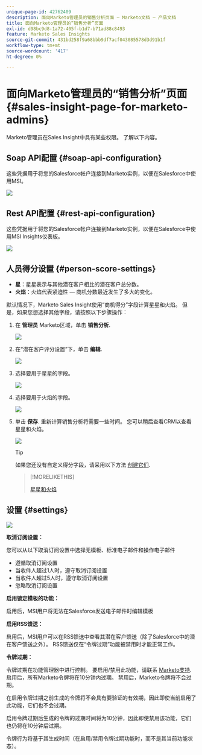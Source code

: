 ```yaml
---
unique-page-id: 42762409
description: 面向Marketo管理员的销售分析页面 — Marketo文档 — 产品文档
title: 面向Marketo管理员的“销售分析”页面
exl-id: d98bc9d8-1a72-405f-b1d7-b71ad88c8493
feature: Marketo Sales Insights
source-git-commit: 431bd258f9a68bbb9df7acf043085578d3d91b1f
workflow-type: tm+mt
source-wordcount: '417'
ht-degree: 0%

---
```


# 面向Marketo管理员的“销售分析”页面 {#sales-insight-page-for-marketo-admins}

Marketo管理员在Sales Insight中具有某些权限。 了解以下内容。

## Soap API配置 {#soap-api-configuration}

这些凭据用于将您的Salesforce帐户连接到Marketo实例，以便在Salesforce中使用MSI。

![](assets/one-1.png)

## Rest API配置 {#rest-api-configuration}

这些凭据用于将您的Salesforce帐户连接到Marketo实例，以便在Salesforce中使用MSI Insights仪表板。

![](assets/two-1.png)

## 人员得分设置 {#person-score-settings}

* **星**：星星表示与其他潜在客户相比的潜在客户总分数。
* **火焰**：火焰代表紧迫性 — 商机分数最近发生了多大的变化。

默认情况下，Marketo Sales Insight使用“商机得分”字段计算星星和火焰。 但是，如果您想选择其他字段，请按照以下步骤操作：

1. 在 **管理员** Marketo区域，单击 **销售分析**.

   ![](assets/four.png)

1. 在“潜在客户评分设置”下，单击 **编辑**.

   ![](assets/five.png)

1. 选择要用于星星的字段。

   ![](assets/six.png)

1. 选择要用于火焰的字段。

   ![](assets/seven.png)

1. 单击 **保存**. 重新计算销售分析将需要一些时间。 您可以稍后查看CRM以查看星星和火焰。

   ![](assets/eight.png)

   >[!TIP]
   >
   >如果您还没有自定义得分字段，请采用以下方法 [创建它们](/help/marketo/product-docs/administration/field-management/create-a-custom-field-in-marketo.md).

   >[!MORELIKETHIS]
   >
   >[星星和火焰](/help/marketo/product-docs/marketo-sales-insight/msi-for-salesforce/features/stars-and-flames/customize-stars-and-flames.md)

## 设置 {#settings}

![](assets/nine.png)

**取消订阅设置：**

您可以从以下取消订阅设置中选择无模板、标准电子邮件和操作电子邮件

* 遵循取消订阅设置
* 当收件人超过1人时，遵守取消订阅设置
* 当收件人超过5人时，遵守取消订阅设置
* 忽略取消订阅设置

**启用锁定模板的功能：**

启用后，MSI用户将无法在Salesforce发送电子邮件时编辑模板

**启用RSS馈送：**

启用后，MSI用户可以在RSS馈送中查看其潜在客户馈送（除了Salesforce中的潜在客户馈送之外）。 RSS馈送仅在“令牌过期”功能被禁用时才能正常工作。

**令牌过期：**

令牌过期在功能管理器中进行控制。 要启用/禁用此功能，请联系 [Marketo支持](https://nation.marketo.com/t5/Support/ct-p/Support). 启用后，所有Marketo令牌将在10分钟内过期。 禁用后，Marketo令牌将不会过期。

在启用令牌过期之前生成的令牌将不会具有要验证的有效期，因此即使当前启用了此功能，它们也不会过期。

启用令牌过期后生成的令牌的过期时间将为10分钟，因此即使禁用该功能，它们也仍将在10分钟后过期。

令牌行为将基于其生成时间（在启用/禁用令牌过期功能时，而不是其当前功能状态）。
